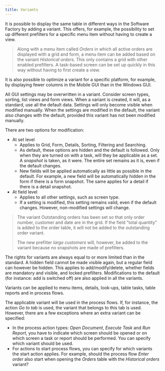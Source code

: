 ```yaml
---
title: Variants
---
```


It is possible to display the same table in different ways in the Software Factory by adding a variant. This offers, for example, the possibility to set up different prefilters for a specific menu item without having to create a view.

> Along with a menu item called *Orders* in which all active orders are displayed with a grid and form, a menu item can be added based on the variant *Historical orders*. This only contains a grid with other enabled prefilters. A task-based screen can be set up quickly in this way without having to first create a view.

It is also possible to optimize a variant for a specific platform, for example, by displaying fewer columns in the Mobile GUI than in the Windows GUI.

All GUI settings may be overwritten in a variant. Consider screen types, sorting, list views and form views. When a variant is created, it will, as a standard, use all the default data. Settings will only become visible when modified manually. When the settings are modified in the default, the variant also changes with the default, provided this variant has not been modified manually.

There are two options for modification:

- At set level
  - Applies to Grid, Form, Details, Sorting, Filtering and Searching.
  - As default, these options are hidden and the default is followed. Only when they are turned on with a task, will they be applicable as a set. A *snapshot* is taken, as it were. The entire set remains as it is, even if the default changes.
  - New fields will be applied automatically as little as possible in the default. For example, a new field will be automatically hidden in the form if there is a form snapshot. The same applies for a detail if there is a detail snapshot.
- At field level
  - Applies to all other settings, such as screen type.
  - If a setting is modified, this setting remains valid, even if the default changes. However, non-modified settings will change.

> The variant Outstanding orders has been set so that only order number, customer and date are in the grid. If the field "total quantity" is added to the order table, it will not be added to the outstanding order variant.
>
> The new prefilter *large customers* will, however, be added to the variant because no snapshots are made of prefilters.

The rights for variants are always equal to or more limited than in the standard. A hidden field cannot be made visible again, but a regular field can however be hidden. This applies to add/modify/delete, whether fields are mandatory and visible, and locked prefilters. Modifications to the default (for instance: add is switched off) are also applied in all the variants.

Variants can be applied to menu items, details, look-ups, table tasks, table reports and in process flows.

The applicable variant will be used in the process flows. If, for instance, the action *Go to tab* is used, the variant that belongs to this tab is used. However, there are a few exceptions where an extra variant can be specified:

- In the process action types: *Open Document*, *Execute Task* and *Run Report*, you have to indicate which screen should be opened or on which screen a task or report should be performed. You can specify which variant should be used.
- For actions to start process flows, you can specify for which variants the start action applies. For example, should the process flow *Enter order* also start when opening the *Orders* table with the *Historical orders* variant?
